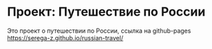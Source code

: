# Проект: Путешествие по России


Это проект о путешествии по России, ссылка на github-pages https://serega-z.github.io/russian-travel/

